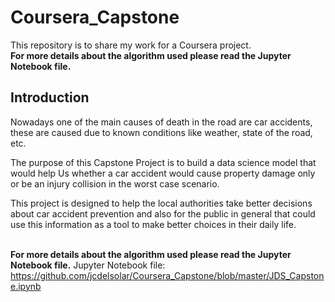 # Coursera_Capstone
This repository is to share my work for a Coursera project.
<br>__For more details about the algorithm used please read the Jupyter Notebook file.__

## Introduction
Nowadays one of the main causes of death in the road are car accidents, these are caused due to known conditions like weather, state of the road, etc.

The purpose of this Capstone Project is to build a data science model that would help Us whether a car accident would cause property damage only or be an injury collision in the worst case scenario.

This project is designed to help the local authorities take better decisions about car accident prevention and also for the public in general that could use this information as a tool to make better choices in their daily life.

<br>__For more details about the algorithm used please read the Jupyter Notebook file.__
Jupyter Notebook file: https://github.com/jcdelsolar/Coursera_Capstone/blob/master/JDS_Capstone.ipynb
